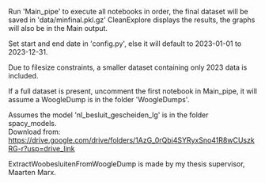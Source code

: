 Run 'Main_pipe' to execute all notebooks in order, the final dataset will be saved in 'data/minfinal.pkl.gz'
CleanExplore displays the results, the graphs will also be in the Main output.

Set start and end date in 'config.py', else it will default to 2023-01-01 to 2023-12-31.

Due to filesize constraints, a smaller dataset containing only 2023 data is included.  

If a full dataset is present, uncomment the first notebook in Main_pipe, it will assume a WoogleDump is in the folder 'WoogleDumps'.

Assumes the model 'nl_besluit_gescheiden_lg' is in the folder spacy_models.  
Download from: https://drive.google.com/drive/folders/1AzG_0rQbi4SYRyxSno41R8wCUszkRG-r?usp=drive_link

ExtractWoobesluitenFromWoogleDump is made by my thesis supervisor, Maarten Marx.  
